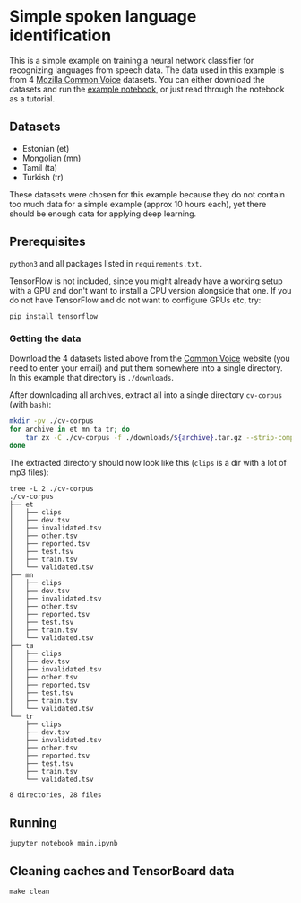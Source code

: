 # Simple spoken language identification

This is a simple example on training a neural network classifier for recognizing languages from speech data.
The data used in this example is from 4 [Mozilla Common Voice](https://commonvoice.mozilla.org/en/datasets) datasets.
You can either download the datasets and run the [example notebook](./main.ipynb), or just read through the notebook as a tutorial.

## Datasets

* Estonian (et)
* Mongolian (mn)
* Tamil (ta)
* Turkish (tr)

These datasets were chosen for this example because they do not contain too much data for a simple example (approx 10 hours each), yet there should be enough data for applying deep learning.

## Prerequisites

`python3` and all packages listed in `requirements.txt`.

TensorFlow is not included, since you might already have a working setup with a GPU and don't want to install a CPU version alongside that one.
If you do not have TensorFlow and do not want to configure GPUs etc, try:
```
pip install tensorflow
```

### Getting the data

Download the 4 datasets listed above from the [Common Voice](https://commonvoice.mozilla.org/en/datasets) website (you need to enter your email) and put them somewhere into a single directory.
In this example that directory is `./downloads`.

After downloading all archives, extract all into a single directory `cv-corpus` (with `bash`):
```bash
mkdir -pv ./cv-corpus
for archive in et mn ta tr; do
    tar zx -C ./cv-corpus -f ./downloads/${archive}.tar.gz --strip-components 1
done
```

The extracted directory should now look like this (`clips` is a dir with a lot of mp3 files):
```
tree -L 2 ./cv-corpus
./cv-corpus
├── et
│   ├── clips
│   ├── dev.tsv
│   ├── invalidated.tsv
│   ├── other.tsv
│   ├── reported.tsv
│   ├── test.tsv
│   ├── train.tsv
│   └── validated.tsv
├── mn
│   ├── clips
│   ├── dev.tsv
│   ├── invalidated.tsv
│   ├── other.tsv
│   ├── reported.tsv
│   ├── test.tsv
│   ├── train.tsv
│   └── validated.tsv
├── ta
│   ├── clips
│   ├── dev.tsv
│   ├── invalidated.tsv
│   ├── other.tsv
│   ├── reported.tsv
│   ├── test.tsv
│   ├── train.tsv
│   └── validated.tsv
└── tr
    ├── clips
    ├── dev.tsv
    ├── invalidated.tsv
    ├── other.tsv
    ├── reported.tsv
    ├── test.tsv
    ├── train.tsv
    └── validated.tsv

8 directories, 28 files
```

## Running

```
jupyter notebook main.ipynb
```

## Cleaning caches and TensorBoard data

```
make clean
```
